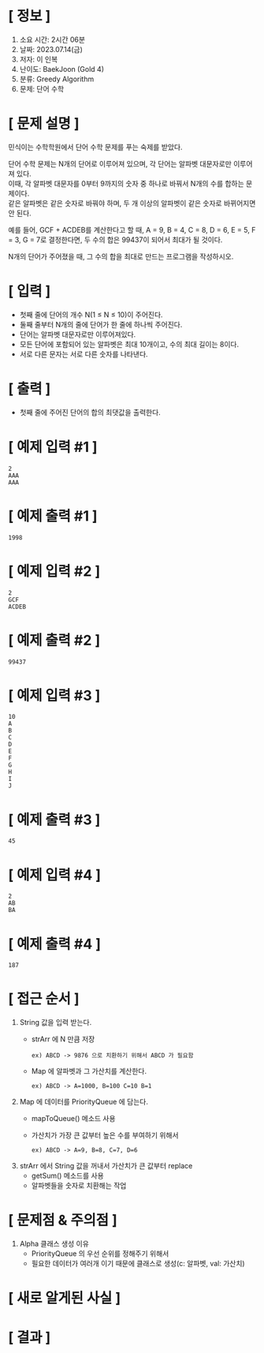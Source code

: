 # **[ 정보 ]**
1. 소요 시간: 2시간 06분
2. 날짜: 2023.07.14(금)
3. 저자: 이 인복
4. 난이도: BaekJoon (Gold 4)
5. 분류: Greedy Algorithm
6. 문제: 단어 수학

# **[ 문제 설명 ]**
민식이는 수학학원에서 단어 수학 문제를 푸는 숙제를 받았다.

단어 수학 문제는 N개의 단어로 이루어져 있으며, 각 단어는 알파벳 대문자로만 이루어져 있다.   
이때, 각 알파벳 대문자를 0부터 9까지의 숫자 중 하나로 바꿔서 N개의 수를 합하는 문제이다.   
같은 알파벳은 같은 숫자로 바꿔야 하며, 두 개 이상의 알파벳이 같은 숫자로 바뀌어지면 안 된다.

예를 들어, GCF + ACDEB를 계산한다고 할 때, A = 9, B = 4, C = 8, D = 6, E = 5, F = 3, G = 7로 결정한다면, 두 수의 합은 99437이 되어서 최대가 될 것이다.

N개의 단어가 주어졌을 때, 그 수의 합을 최대로 만드는 프로그램을 작성하시오.

# **[ 입력 ]**
- 첫째 줄에 단어의 개수 N(1 ≤ N ≤ 10)이 주어진다. 
- 둘째 줄부터 N개의 줄에 단어가 한 줄에 하나씩 주어진다.
- 단어는 알파벳 대문자로만 이루어져있다. 
- 모든 단어에 포함되어 있는 알파벳은 최대 10개이고, 수의 최대 길이는 8이다. 
- 서로 다른 문자는 서로 다른 숫자를 나타낸다.

# **[ 출력 ]**
- 첫째 줄에 주어진 단어의 합의 최댓값을 출력한다.

# **[ 예제 입력 #1 ]**
    2
    AAA
    AAA

# **[ 예제 출력 #1 ]**
    1998

# **[ 예제 입력 #2 ]**
    2
    GCF
    ACDEB

# **[ 예제 출력 #2 ]**
    99437

# **[ 예제 입력 #3 ]**
    10
    A
    B
    C
    D
    E
    F
    G
    H
    I
    J

# **[ 예제 출력 #3 ]**
    45

# **[ 예제 입력 #4 ]**
    2
    AB
    BA

# **[ 예제 출력 #4 ]**
    187

# **[ 접근 순서 ]**
1. String 값을 입력 받는다.
    - strArr 에 N 만큼 저장
        
          ex) ABCD -> 9876 으로 치환하기 위해서 ABCD 가 필요함
      
    - Map 에 알파벳과 그 가산치를 계산한다.
    
          ex) ABCD -> A=1000, B=100 C=10 B=1
    

2. Map 에 데이터를 PriorityQueue 에 담는다.
    - mapToQueue() 메소드 사용
    - 가산치가 가장 큰 값부터 높은 수를 부여하기 위해서
    
          ex) ABCD -> A=9, B=8, C=7, D=6
    

3. strArr 에서 String 값을 꺼내서 가산치가 큰 값부터 replace
    - getSum() 메소드를 사용
    - 알파벳들을 숫자로 치환해는 작업

# **[ 문제점 & 주의점 ]**
1. Alpha 클래스 생성 이유
    - PriorityQueue 의 우선 순위를 정해주기 위해서
    - 필요한 데이터가 여러개 이기 때문에 클래스로 생성(c: 알파벳, val: 가산치)

# **[ 새로 알게된 사실 ]**

# **[ 결과 ]**